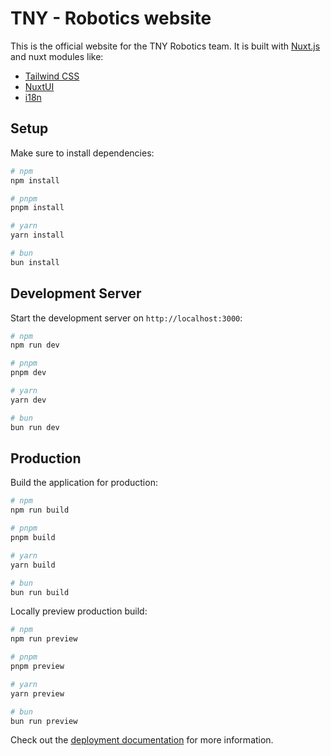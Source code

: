 # TNY - Robotics website

This is the official website for the TNY Robotics team.
It is built with [Nuxt.js](https://nuxtjs.org) and nuxt modules like:
- [Tailwind CSS](https://tailwindcss.com)
- [NuxtUI](https://nuxtui.com)
- [i18n](https://i18n.nuxtjs.org)

## Setup

Make sure to install dependencies:

```bash
# npm
npm install

# pnpm
pnpm install

# yarn
yarn install

# bun
bun install
```

## Development Server

Start the development server on `http://localhost:3000`:

```bash
# npm
npm run dev

# pnpm
pnpm dev

# yarn
yarn dev

# bun
bun run dev
```

## Production

Build the application for production:

```bash
# npm
npm run build

# pnpm
pnpm build

# yarn
yarn build

# bun
bun run build
```

Locally preview production build:

```bash
# npm
npm run preview

# pnpm
pnpm preview

# yarn
yarn preview

# bun
bun run preview
```

Check out the [deployment documentation](https://nuxt.com/docs/getting-started/deployment) for more information.
